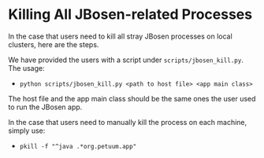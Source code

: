 # Killing All JBosen-related Processes

In the case that users need to kill all stray JBosen processes on local clusters, here are the steps.

We have provided the users with a script under `scripts/jbosen_kill.py`.  
The usage:  
* `python scripts/jbosen_kill.py <path to host file> <app main class>`

The host file and the app main class should be the same ones the user used to run the JBosen app.

In the case that users need to manually kill the process on each machine, simply use:  
* `pkill -f "^java .*org.petuum.app"`
